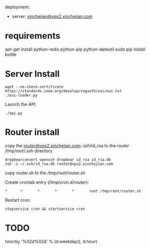 deployment:

* server: xinchejian@vps2.xinchejian.com

# requirements

apt-get install python-redis python-pip python-dateutil
sudo pip install bottle

# Server Install

```
wget --no-check-certificate https://standards.ieee.org/develop/regauth/oui/oui.txt
./oui-loader.py
```
Launch the API:

```
./api.py
```

# Router install

copy the router@vps2.xinchejian.com:.ssh/id_rsa to the router /tmp/root/.ssh directory

```
dropbearconvert openssh dropbear id_rsa id_rsa.db
ssh -i ~/.ssh/id_rsa.db router@vps2.xinchejian.com
```

copy router.sh to the /tmp/root/router.sh

Create crontab entry (/tmp/cron.d/router):

```
*      *       *       *       *       root /tmp/root/router.sh
```

Restart cron:

```
stopservice cron && startservice cron
```


# TODO

hincrby '%02d%02d' % (d.weekday(), d.hour)